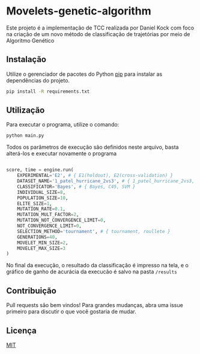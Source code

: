 # Movelets-genetic-algorithm

Este projeto é a implementação de TCC realizada por Daniel Kock com foco na criação de um novo método de classificação de trajetórias por meio de Algoritmo Genético

## Instalação

Utilize o gerenciador de pacotes do Python [pip](https://pip.pypa.io/) para instalar as dependências do projeto.

```bash
pip install -R requirements.txt
```

## Utilização

Para executar o programa, utilize o comando:

```bash
python main.py
```

Todos os parâmetros de execução são definidos neste arquivo, basta alterá-los e executar novamente o programa

```python

score, time = engine.run(
    EXPERIMENTAL='E2', # { E1(holdout), E2(cross-validation) }
    DATASET_NAME='1_patel_hurricane_2vs3', # { 1_patel_hurricane_2vs3, 2_patel_hurricane_1vs4, 3_patel_hurricane_0vs45, 4_patel_animals, 5_patel_vehicle }
    CLASSIFICATOR='Bayes', # { Bayes, C45, SVM }
    INDIVIDUAL_SIZE=8,
    POPULATION_SIZE=10,
    ELITE_SIZE=1,
    MUTATION_RATE=0.1,
    MUTATION_MULT_FACTOR=2,
    MUTATION_NOT_CONVERGENCE_LIMIT=0,
    NOT_CONVERGENCE_LIMIT=0,
    SELECTION_METHOD='tournament', # { tournament, roullete }
    GENERATIONS=40,
    MOVELET_MIN_SIZE=2,
    MOVELET_MAX_SIZE=3
)

```

No final da execução, o resultado da classificação é impresso na tela, e o gráfico de ganho de acurácia da execucão é salvo na pasta `/results` 

## Contribuição
Pull requests são bem vindos! Para grandes mudanças, abra uma issue primeiro para discutir o que você gostaria de mudar.

## Licença
[MIT](https://choosealicense.com/licenses/mit/)
